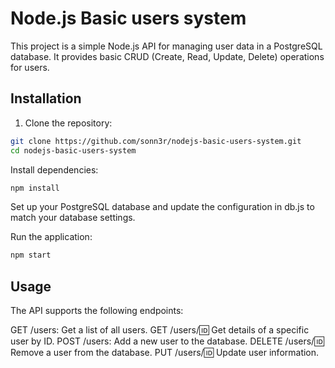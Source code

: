 # Node.js Basic users system

This project is a simple Node.js API for managing user data in a PostgreSQL database. It provides basic CRUD (Create, Read, Update, Delete) operations for users.

## Installation

1. Clone the repository:

```bash
git clone https://github.com/sonn3r/nodejs-basic-users-system.git
cd nodejs-basic-users-system
```

Install dependencies:

  ```bash
  npm install
  ```

Set up your PostgreSQL database and update the configuration in db.js to match your database settings.

Run the application:
```bash
npm start
```

## Usage
The API supports the following endpoints:

GET /users: Get a list of all users.
GET /users/:id: Get details of a specific user by ID.
POST /users: Add a new user to the database.
DELETE /users/:id: Remove a user from the database.
PUT /users/:id: Update user information.
